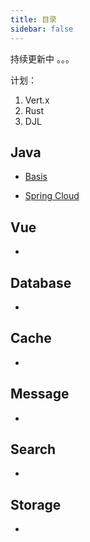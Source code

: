 ```yaml
---
title: 目录
sidebar: false
---
```




持续更新中 。。。

计划：

1. Vert.x
2. Rust
3. DJL



## Java

+ [Basis](../md/backEnd/java/basis/content.md)

+ [Spring Cloud](../md/backEnd/java/springCloud/content.md)





## Vue

+ 



## Database

+ 



## Cache

+ 



## Message

+ 



## Search

+ 



## Storage

+ 









